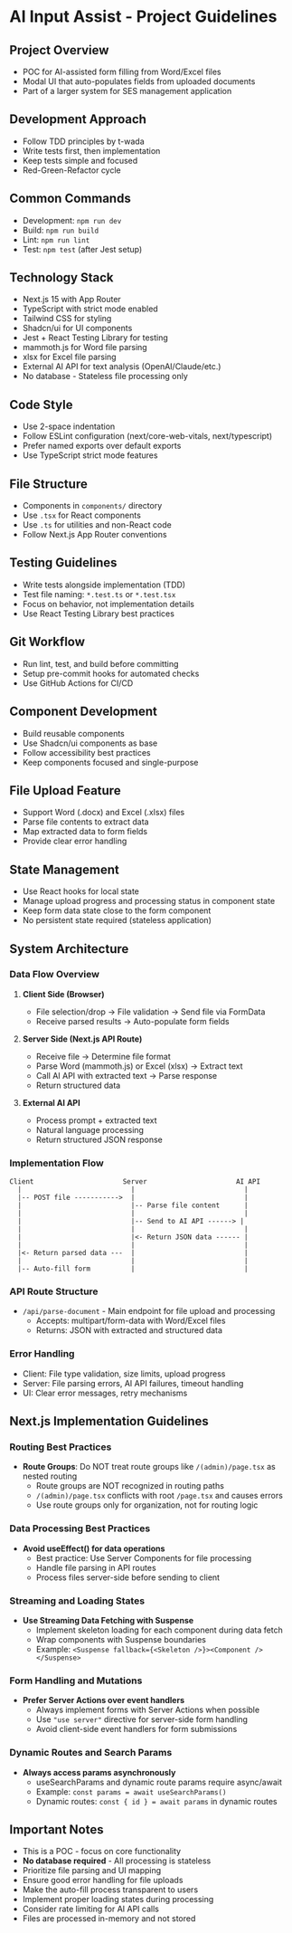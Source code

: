 # AI Input Assist - Project Guidelines

## Project Overview
- POC for AI-assisted form filling from Word/Excel files
- Modal UI that auto-populates fields from uploaded documents
- Part of a larger system for SES management application

## Development Approach
- Follow TDD principles by t-wada
- Write tests first, then implementation
- Keep tests simple and focused
- Red-Green-Refactor cycle

## Common Commands
- Development: `npm run dev`
- Build: `npm run build`
- Lint: `npm run lint`
- Test: `npm test` (after Jest setup)

## Technology Stack
- Next.js 15 with App Router
- TypeScript with strict mode enabled
- Tailwind CSS for styling
- Shadcn/ui for UI components
- Jest + React Testing Library for testing
- mammoth.js for Word file parsing
- xlsx for Excel file parsing
- External AI API for text analysis (OpenAI/Claude/etc.)
- No database - Stateless file processing only

## Code Style
- Use 2-space indentation
- Follow ESLint configuration (next/core-web-vitals, next/typescript)
- Prefer named exports over default exports
- Use TypeScript strict mode features

## File Structure
- Components in `components/` directory
- Use `.tsx` for React components
- Use `.ts` for utilities and non-React code
- Follow Next.js App Router conventions

## Testing Guidelines
- Write tests alongside implementation (TDD)
- Test file naming: `*.test.ts` or `*.test.tsx`
- Focus on behavior, not implementation details
- Use React Testing Library best practices

## Git Workflow
- Run lint, test, and build before committing
- Setup pre-commit hooks for automated checks
- Use GitHub Actions for CI/CD

## Component Development
- Build reusable components
- Use Shadcn/ui components as base
- Follow accessibility best practices
- Keep components focused and single-purpose

## File Upload Feature
- Support Word (.docx) and Excel (.xlsx) files
- Parse file contents to extract data
- Map extracted data to form fields
- Provide clear error handling

## State Management
- Use React hooks for local state
- Manage upload progress and processing status in component state
- Keep form data state close to the form component
- No persistent state required (stateless application)

## System Architecture

### Data Flow Overview
1. **Client Side (Browser)**
   - File selection/drop → File validation → Send file via FormData
   - Receive parsed results → Auto-populate form fields

2. **Server Side (Next.js API Route)**
   - Receive file → Determine file format
   - Parse Word (mammoth.js) or Excel (xlsx) → Extract text
   - Call AI API with extracted text → Parse response
   - Return structured data

3. **External AI API**
   - Process prompt + extracted text
   - Natural language processing
   - Return structured JSON response

### Implementation Flow
```
Client                      Server                      AI API
  |                           |                           |
  |-- POST file ----------->  |                           |
  |                           |-- Parse file content      |
  |                           |                           |
  |                           |-- Send to AI API ------> |
  |                           |                           |
  |                           |<- Return JSON data ------ |
  |                           |                           |
  |<- Return parsed data ---  |                           |
  |                           |                           |
  |-- Auto-fill form          |                           |
```

### API Route Structure
- `/api/parse-document` - Main endpoint for file upload and processing
  - Accepts: multipart/form-data with Word/Excel files
  - Returns: JSON with extracted and structured data

### Error Handling
- Client: File type validation, size limits, upload progress
- Server: File parsing errors, AI API failures, timeout handling
- UI: Clear error messages, retry mechanisms

## Next.js Implementation Guidelines

### Routing Best Practices
- **Route Groups**: Do NOT treat route groups like `/(admin)/page.tsx` as nested routing
  - Route groups are NOT recognized in routing paths
  - `/(admin)/page.tsx` conflicts with root `/page.tsx` and causes errors
  - Use route groups only for organization, not for routing logic

### Data Processing Best Practices
- **Avoid useEffect() for data operations**
  - Best practice: Use Server Components for file processing
  - Handle file parsing in API routes
  - Process files server-side before sending to client

### Streaming and Loading States
- **Use Streaming Data Fetching with Suspense**
  - Implement skeleton loading for each component during data fetch
  - Wrap components with Suspense boundaries
  - Example: `<Suspense fallback={<Skeleton />}><Component /></Suspense>`

### Form Handling and Mutations
- **Prefer Server Actions over event handlers**
  - Always implement forms with Server Actions when possible
  - Use `"use server"` directive for server-side form handling
  - Avoid client-side event handlers for form submissions

### Dynamic Routes and Search Params
- **Always access params asynchronously**
  - useSearchParams and dynamic route params require async/await
  - Example: `const params = await useSearchParams()`
  - Dynamic routes: `const { id } = await params` in dynamic routes

## Important Notes
- This is a POC - focus on core functionality
- **No database required** - All processing is stateless
- Prioritize file parsing and UI mapping
- Ensure good error handling for file uploads
- Make the auto-fill process transparent to users
- Implement proper loading states during processing
- Consider rate limiting for AI API calls
- Files are processed in-memory and not stored